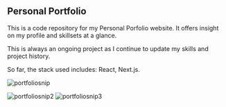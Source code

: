 ## Personal Portfolio

This is a code repository for my Personal Porfolio website. It offers insight on my profile and skillsets at a glance.

This is always an ongoing project as I continue to update my skills and project history.

So far, the stack used includes: React, Next.js.


![portfoliosnip](https://user-images.githubusercontent.com/73794416/134775122-c1ff5fb0-ed9f-4595-a34a-35b5e0d89d9f.PNG)

![portfoliosnip2](https://user-images.githubusercontent.com/73794416/134775102-8ea10fa2-8aac-4f51-b1de-280a29c8c6e2.PNG)
![portfoliosnip3](https://user-images.githubusercontent.com/73794416/134775107-3f8651fa-331c-471d-8456-88f75ad0a295.PNG)
